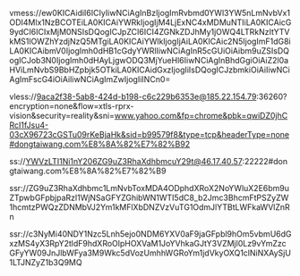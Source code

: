 vmess://ew0KICAidiI6ICIyIiwNCiAgInBzIjogImRvbmd0YWl3YW5nLmNvbVx1ODI4Mlx1NzBCOTEiLA0KICAiYWRkIjogIjM4LjExNC4xMDMuNTIiLA0KICAicG9ydCI6ICIxMjM0NSIsDQogICJpZCI6ICI4ZGNkZDJhMy1jOWQ4LTRkNzItYTVkMS1lOWZhYzdjNzQ5MTgiLA0KICAiYWlkIjogIjAiLA0KICAic2N5IjogImF1dG8iLA0KICAibmV0IjogImh0dHB1cGdyYWRlIiwNCiAgInR5cGUiOiAibm9uZSIsDQogICJob3N0IjogImh0dHAyLjgwODQ3MjYueHl6IiwNCiAgInBhdGgiOiAiZ2l0aHViLmNvbS9BbHZpbjk5OTkiLA0KICAidGxzIjogIiIsDQogICJzbmkiOiAiIiwNCiAgImFscG4iOiAiIiwNCiAgImZwIjogIiINCn0=

vless://9aca2f38-5ab8-424d-b198-c6c229b6353e@185.22.154.79:36260?encryption=none&flow=xtls-rprx-vision&security=reality&sni=www.yahoo.com&fp=chrome&pbk=qwiDZ0jhCRcI1fJsu4-03cX96723cGSTu09rKeBjaHk&sid=b99579f8&type=tcp&headerType=none#dongtaiwang.com%E8%8A%82%E7%82%B92

ss://YWVzLTI1Ni1nY206ZG9uZ3RhaXdhbmcuY29t@46.17.40.57:22222#dongtaiwang.com%E8%8A%82%E7%82%B9

ssr://ZG9uZ3RhaXdhbmc1LmNvbToxMDA4ODphdXRoX2NoYWluX2E6bm9uZTpwbGFpbjpaRzl1WjNSaGFYZGhibWN1WTI5dC8_b2Jmc3BhcmFtPSZyZW1hcmtzPWQzZDNMbVJ2Ym1kMFlXbDNZVzVuTG1OdmJlYTBtLWFkaWVlZnRn

ssr://c3NyMi40NDY1Nzc5Lnh5ejo0NDM6YXV0aF9jaGFpbl9hOm5vbmU6dGxzMS4yX3RpY2tldF9hdXRoOlpHOXVaM1JoYVhkaGJtY3VZMjl0Lz9vYmZzcGFyYW09JnJlbWFya3M9Wkc5dVozUmhhWGRoYm1jdVkyOXQ1clNiNXAySjU1LTJNZyZ1b3Q9MQ
